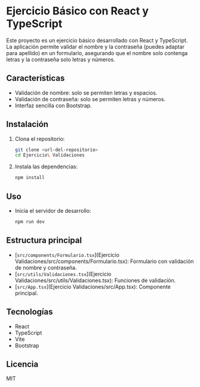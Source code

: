 # Ejercicio Básico con React y TypeScript

Este proyecto es un ejercicio básico desarrollado con React y TypeScript. La aplicación permite validar el nombre y la contraseña (puedes adaptar para apellido) en un formulario, asegurando que el nombre solo contenga letras y la contraseña solo letras y números.

## Características

- Validación de nombre: solo se permiten letras y espacios.
- Validación de contraseña: solo se permiten letras y números.
- Interfaz sencilla con Bootstrap.

## Instalación

1. Clona el repositorio:

   ```sh
   git clone <url-del-repositorio>
   cd Ejercicio\ Validaciones
   ```

2. Instala las dependencias:
   ```sh
   npm install
   ```

## Uso

- Inicia el servidor de desarrollo:
  ```sh
  npm run dev
  ```

## Estructura principal

- [`src/components/Formulario.tsx`](Ejercicio Validaciones/src/components/Formulario.tsx): Formulario con validación de nombre y contraseña.
- [`src/utils/Validaciones.tsx`](Ejercicio Validaciones/src/utils/Validaciones.tsx): Funciones de validación.
- [`src/App.tsx`](Ejercicio Validaciones/src/App.tsx): Componente principal.

## Tecnologías

- React
- TypeScript
- Vite
- Bootstrap

## Licencia

MIT

